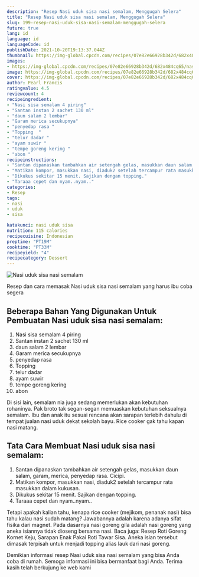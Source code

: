 ```yaml
---
description: "Resep Nasi uduk sisa nasi semalam, Menggugah Selera"
title: "Resep Nasi uduk sisa nasi semalam, Menggugah Selera"
slug: 199-resep-nasi-uduk-sisa-nasi-semalam-menggugah-selera
future: true
lang: id
language: id
languageCode: id
publishDate: 2021-10-20T19:13:37.044Z 
thumbnail: https://img-global.cpcdn.com/recipes/07e82e66928b342d/682x484cq65/nasi-uduk-sisa-nasi-semalam-foto-resep-utama.png
images:
- https://img-global.cpcdn.com/recipes/07e82e66928b342d/682x484cq65/nasi-uduk-sisa-nasi-semalam-foto-resep-utama.png
image: https://img-global.cpcdn.com/recipes/07e82e66928b342d/682x484cq65/nasi-uduk-sisa-nasi-semalam-foto-resep-utama.png
cover: https://img-global.cpcdn.com/recipes/07e82e66928b342d/682x484cq65/nasi-uduk-sisa-nasi-semalam-foto-resep-utama.png
author: Pearl Francis
ratingvalue: 4.5
reviewcount: 4
recipeingredient:
- "Nasi sisa semalam 4 piring"
- "Santan instan 2 sachet 130 ml"
- "daun salam 2 lembar"
- "Garam merica secukupnya"
- "penyedap rasa "
- "Topping  "
- "telur dadar "
- "ayam suwir "
- "tempe goreng kering "
- "abon "
recipeinstructions:
- "Santan dipanaskan tambahkan air setengah gelas, masukkan daun salam, garam, merica, penyedap rasa. Cicipi."
- "Matikan kompor, masukkan nasi, diaduk2 setelah tercampur rata masukkan dalam kukusan."
- "Dikukus sekitar 15 menit. Sajikan dengan topping."
- "Taraaa cepet dan nyam..nyam.."
categories:
- Resep
tags:
- nasi
- uduk
- sisa

katakunci: nasi uduk sisa 
nutrition: 115 calories
recipecuisine: Indonesian
preptime: "PT19M"
cooktime: "PT33M"
recipeyield: "4"
recipecategory: Dessert
---
```



![Nasi uduk sisa nasi semalam](https://img-global.cpcdn.com/recipes/07e82e66928b342d/682x484cq65/nasi-uduk-sisa-nasi-semalam-foto-resep-utama.png)

Resep dan cara memasak  Nasi uduk sisa nasi semalam yang harus ibu coba segera

<!--inarticleads1-->

## Beberapa Bahan Yang Digunakan Untuk Pembuatan Nasi uduk sisa nasi semalam:

1. Nasi sisa semalam 4 piring
1. Santan instan 2 sachet 130 ml
1. daun salam 2 lembar
1. Garam merica secukupnya
1. penyedap rasa 
1. Topping  
1. telur dadar 
1. ayam suwir 
1. tempe goreng kering 
1. abon 

Di sisi lain, semalam nia juga sedang memerlukan akan kebutuhan rohaninya. Pak broto tak segan-segan memuaskan kebutuhan seksualnya semalam. Ibu dan anak itu sesuai rencana akan sarapan terlebih dahulu di tempat jualan nasi uduk dekat sekolah bayu. Rice cooker gak tahu kapan nasi matang. 

<!--inarticleads2-->

## Tata Cara Membuat Nasi uduk sisa nasi semalam:

1. Santan dipanaskan tambahkan air setengah gelas, masukkan daun salam, garam, merica, penyedap rasa. Cicipi.
1. Matikan kompor, masukkan nasi, diaduk2 setelah tercampur rata masukkan dalam kukusan.
1. Dikukus sekitar 15 menit. Sajikan dengan topping.
1. Taraaa cepet dan nyam..nyam..


Tetapi apakah kalian tahu, kenapa rice cooker (mejikom, penanak nasi) bisa tahu kalau nasi sudah matang? Jawabannya adalah karena adanya sifat fisika dari magnet. Pada dasarnya nasi goreng gila adalah nasi goreng yang aneka isiannya tidak dioseng bersama nasi. Baca juga: Resep Roti Goreng Kornet Keju, Sarapan Enak Pakai Roti Tawar Sisa. Aneka isian tersebut dimasak terpisah untuk menjadi topping alias lauk dari nasi goreng. 

Demikian informasi  resep Nasi uduk sisa nasi semalam   yang bisa Anda coba di rumah. Semoga informasi ini bisa bermanfaat bagi Anda. Terima kasih telah berkujung ke web kami
